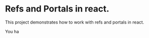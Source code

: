 # Refs and Portals in react.

This project demonstrates how to work with refs and portals in react.

You ha